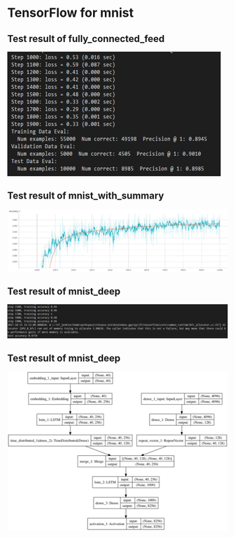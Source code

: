 # TensorFlow for mnist 

## __Test result__ of fully_connected_feed 
![image](Test_result\fully_connected_feed.png)

## __Test result__ of mnist_with_summary 
![image](Test_result\mnist_with_summary.png)

## __Test result__ of mnist_deep 
![image](Test_result\mnist_deep.png)
## __Test result__ of mnist_deep 
![image](Test_result\model.png)
